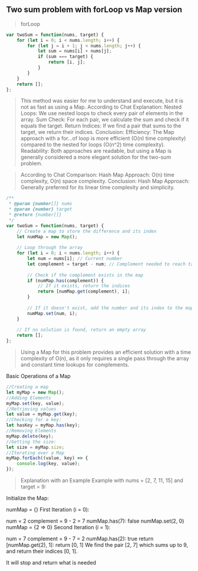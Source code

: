 ## Two sum problem with forLoop vs Map version

> forLoop 
```js
var twoSum = function(nums, target) {
    for (let i = 0; i < nums.length; i++) {
        for (let j = i + 1; j < nums.length; j++) {
            let sum = nums[i] + nums[j];
            if (sum === target) {
                return [i, j];
            }
        }
    }
    return [];
};
```

> This method was easier for me to understand and execute, but it is not as fast as using a Map. 
> According to Chat
Explanation:
Nested Loops: We use nested loops to check every pair of elements in the array.
Sum Check: For each pair, we calculate the sum and check if it equals the target.
Return Indices: If we find a pair that sums to the target, we return their indices.
Conclusion:
Efficiency: The Map approach with a for...of loop is more efficient (O(n) time complexity) compared to the nested for loops (O(n^2) time complexity).
Readability: Both approaches are readable, but using a Map is generally considered a more elegant solution for the two-sum problem.

> According to Chat
Comparison:
Hash Map Approach: O(n) time complexity, O(n) space complexity.
Conclusion:
Hash Map Approach: Generally preferred for its linear time complexity and simplicity.

```js
/**
 * @param {number[]} nums
 * @param {number} target
 * @return {number[]}
 */
var twoSum = function(nums, target) {
    // Create a map to store the difference and its index
    let numMap = new Map();
    
    // Loop through the array
    for (let i = 0; i < nums.length; i++) {
        let num = nums[i]; // Current number
        let complement = target - num; // Complement needed to reach target
        
        // Check if the complement exists in the map
        if (numMap.has(complement)) {
            // If it exists, return the indices
            return [numMap.get(complement), i];
        }
        
        // If it doesn't exist, add the number and its index to the map
        numMap.set(num, i);
    }
    
    // If no solution is found, return an empty array
    return [];
};
```

> Using a Map for this problem provides an efficient solution with a time complexity of O(n), as it only requires a single pass through the array and constant time lookups for complements.

Basic Operations of a Map

```js
//Creating a map
let myMap = new Map();
//Adding Elements
myMap.set(key, value);
//Retrieving values
let value = myMap.get(key);
//Checking for a key:
let hasKey = myMap.has(key);
//Removing Elements
myMap.delete(key);
//Getting the size:
let size = myMap.size;
//Iterating over a Map
myMap.forEach((value, key) => {
    console.log(key, value);
});
```

> Explanation with an Example
Example with nums = [2, 7, 11, 15] and target = 9:

Initialize the Map:

numMap = {}
First Iteration (i = 0):

num = 2
complement = 9 - 2 = 7
numMap.has(7): false
numMap.set(2, 0)
numMap = {2 => 0}
Second Iteration (i = 1):

num = 7
complement = 9 - 7 = 2
numMap.has(2): true
return [numMap.get(2), 1]: return [0, 1]
We find the pair [2, 7] which sums up to 9, and return their indices [0, 1].

It will stop and return what is needed